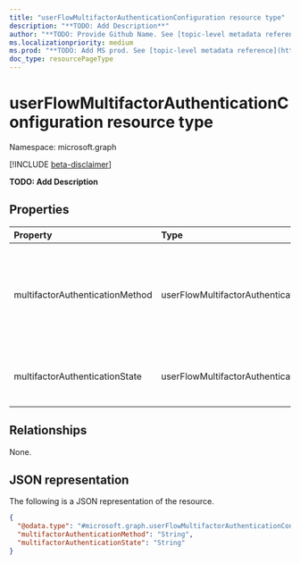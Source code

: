 ```yaml
---
title: "userFlowMultifactorAuthenticationConfiguration resource type"
description: "**TODO: Add Description**"
author: "**TODO: Provide Github Name. See [topic-level metadata reference](https://msgo.azurewebsites.net/add/document/guidelines/metadata.html#topic-level-metadata)**"
ms.localizationpriority: medium
ms.prod: "**TODO: Add MS prod. See [topic-level metadata reference](https://msgo.azurewebsites.net/add/document/guidelines/metadata.html#topic-level-metadata)**"
doc_type: resourcePageType
---
```


# userFlowMultifactorAuthenticationConfiguration resource type

Namespace: microsoft.graph

[!INCLUDE [beta-disclaimer](../../includes/beta-disclaimer.md)]

**TODO: Add Description**

## Properties
|Property|Type|Description|
|:---|:---|:---|
|multifactorAuthenticationMethod|userFlowMultifactorAuthenticationMethod|**TODO: Add Description**.The possible values are: `email`, `phoneCallOrSms`, `phoneSms`, `phoneCall`, `authenticator`, `unknownFutureValue`.|
|multifactorAuthenticationState|userFlowMultifactorAuthenticationState|**TODO: Add Description**.The possible values are: `off`, `on`, `conditional`.|

## Relationships
None.

## JSON representation
The following is a JSON representation of the resource.
<!-- {
  "blockType": "resource",
  "@odata.type": "microsoft.graph.userFlowMultifactorAuthenticationConfiguration"
}
-->
``` json
{
  "@odata.type": "#microsoft.graph.userFlowMultifactorAuthenticationConfiguration",
  "multifactorAuthenticationMethod": "String",
  "multifactorAuthenticationState": "String"
}
```

